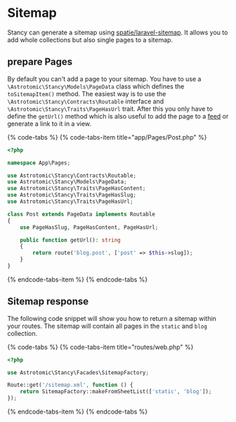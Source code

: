 # Sitemap

Stancy can generate a sitemap using [spatie/laravel-sitemap](https://github.com/spatie/laravel-sitemap). It allows you to add whole collections but also single pages to a sitemap.

## prepare Pages

By default you can't add a page to your sitemap. You have to use a `\Astrotomic\Stancy\Models\PageData` class which defines the `toSitemapItem()` method. The easiest way is to use the `\Astrotomic\Stancy\Contracts\Routable` interface and `\Astrotomic\Stancy\Traits\PageHasUrl` trait. After this you only have to define the `getUrl()` method which is also useful to add the page to a [feed](feed.md) or generate a link to it in a view.

{% code-tabs %}
{% code-tabs-item title="app/Pages/Post.php" %}
```php
<?php

namespace App\Pages;

use Astrotomic\Stancy\Contracts\Routable;
use Astrotomic\Stancy\Models\PageData;
use Astrotomic\Stancy\Traits\PageHasContent;
use Astrotomic\Stancy\Traits\PageHasSlug;
use Astrotomic\Stancy\Traits\PageHasUrl;

class Post extends PageData implements Routable
{
    use PageHasSlug, PageHasContent, PageHasUrl;

    public function getUrl(): string
    {
        return route('blog.post', ['post' => $this->slug]);
    }
}
```
{% endcode-tabs-item %}
{% endcode-tabs %}

## Sitemap response

The following code snippet will show you how to return a sitemap within your routes. The sitemap will contain all pages in the `static` and `blog` collection.

{% code-tabs %}
{% code-tabs-item title="routes/web.php" %}
```php
<?php

use Astrotomic\Stancy\Facades\SitemapFactory;

Route::get('/sitemap.xml', function () {
    return SitemapFactory::makeFromSheetList(['static', 'blog']);
});
```
{% endcode-tabs-item %}
{% endcode-tabs %}

